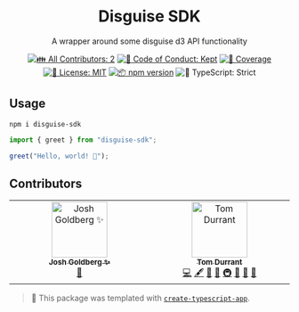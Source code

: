 <h1 align="center">Disguise SDK</h1>

<p align="center">A wrapper around some disguise d3 API functionality</p>

<p align="center">
	<!-- prettier-ignore-start -->
	<!-- ALL-CONTRIBUTORS-BADGE:START - Do not remove or modify this section -->
	<a href="#contributors" target="_blank"><img alt="👪 All Contributors: 2" src="https://img.shields.io/badge/%F0%9F%91%AA_all_contributors-2-21bb42.svg" /></a>
<!-- ALL-CONTRIBUTORS-BADGE:END -->
	<!-- prettier-ignore-end -->
	<a href="https://github.com/tomtomdurrant/disguise-sdk/blob/main/.github/CODE_OF_CONDUCT.md" target="_blank"><img alt="🤝 Code of Conduct: Kept" src="https://img.shields.io/badge/%F0%9F%A4%9D_code_of_conduct-kept-21bb42" /></a>
	<a href="https://codecov.io/gh/tomtomdurrant/disguise-sdk" target="_blank"><img alt="🧪 Coverage" src="https://img.shields.io/codecov/c/github/tomtomdurrant/disguise-sdk?label=%F0%9F%A7%AA%20coverage" /></a>
	<a href="https://github.com/tomtomdurrant/disguise-sdk/blob/main/LICENSE.md" target="_blank"><img alt="📝 License: MIT" src="https://img.shields.io/badge/%F0%9F%93%9D_license-MIT-21bb42.svg"></a>
	<a href="http://npmjs.com/package/disguise-sdk"><img alt="📦 npm version" src="https://img.shields.io/npm/v/disguise-sdk?color=21bb42&label=%F0%9F%93%A6%20npm" /></a>
	<img alt="💪 TypeScript: Strict" src="https://img.shields.io/badge/%F0%9F%92%AA_typescript-strict-21bb42.svg" />
</p>

## Usage

```shell
npm i disguise-sdk
```

```ts
import { greet } from "disguise-sdk";

greet("Hello, world! 💖");
```

## Contributors

<!-- spellchecker: disable -->
<!-- ALL-CONTRIBUTORS-LIST:START - Do not remove or modify this section -->
<!-- prettier-ignore-start -->
<!-- markdownlint-disable -->
<table>
  <tbody>
    <tr>
      <td align="center" valign="top" width="14.28%"><a href="http://www.joshuakgoldberg.com/"><img src="https://avatars.githubusercontent.com/u/3335181?v=4?s=100" width="100px;" alt="Josh Goldberg ✨"/><br /><sub><b>Josh Goldberg ✨</b></sub></a><br /><a href="#tool-JoshuaKGoldberg" title="Tools">🔧</a></td>
      <td align="center" valign="top" width="14.28%"><a href="https://github.com/tomtomdurrant"><img src="https://avatars.githubusercontent.com/u/48829191?v=4?s=100" width="100px;" alt="Tom Durrant"/><br /><sub><b>Tom Durrant</b></sub></a><br /><a href="https://github.com/tomtomdurrant/disguise-sdk/commits?author=tomtomdurrant" title="Code">💻</a> <a href="#content-tomtomdurrant" title="Content">🖋</a> <a href="https://github.com/tomtomdurrant/disguise-sdk/commits?author=tomtomdurrant" title="Documentation">📖</a> <a href="#ideas-tomtomdurrant" title="Ideas, Planning, & Feedback">🤔</a> <a href="#infra-tomtomdurrant" title="Infrastructure (Hosting, Build-Tools, etc)">🚇</a> <a href="#maintenance-tomtomdurrant" title="Maintenance">🚧</a> <a href="#projectManagement-tomtomdurrant" title="Project Management">📆</a> <a href="#tool-tomtomdurrant" title="Tools">🔧</a></td>
    </tr>
  </tbody>
</table>

<!-- markdownlint-restore -->
<!-- prettier-ignore-end -->

<!-- ALL-CONTRIBUTORS-LIST:END -->
<!-- spellchecker: enable -->

<!-- You can remove this notice if you don't want it 🙂 no worries! -->

> 💙 This package was templated with [`create-typescript-app`](https://github.com/JoshuaKGoldberg/create-typescript-app).
